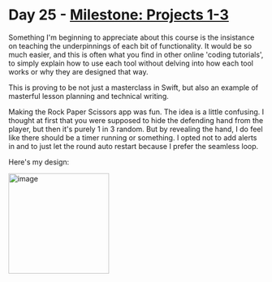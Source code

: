 # Day 25 - [Milestone: Projects 1-3](https://www.hackingwithswift.com/100/swiftui/25)

Something I'm beginning to appreciate about this course is the insistance on teaching the underpinnings of each bit of functionality. It would be so much easier, and this is often what you find in other online 'coding tutorials', to simply explain how to use each tool without delving into how each tool works or why they are designed that way.

This is proving to be not just a masterclass in Swift, but also an example of masterful lesson planning and technical writing.

Making the Rock Paper Scissors app was fun. The idea is a little confusing. I thought at first that you were supposed to hide the defending hand from the player, but then it's purely 1 in 3 random. But by revealing the hand, I do feel like there should be a timer running or something. I opted not to add alerts in and to just let the round auto restart because I prefer the seamless loop.

Here's my design:

<img width="198" alt="image" src="https://github.com/user-attachments/assets/a80228ff-dd3a-4e95-8433-f4c82b72e6f7">
